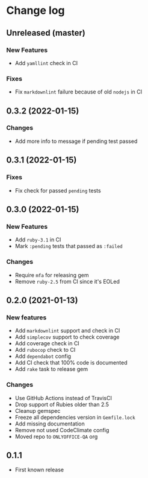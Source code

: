 # Change log

## Unreleased (master)

### New Features

* Add `yamllint` check in CI

### Fixes

* Fix `markdownlint` failure because of old `nodejs` in CI

## 0.3.2 (2022-01-15)

### Changes

* Add more info to message if pending test passed

## 0.3.1 (2022-01-15)

### Fixes

* Fix check for passed `pending` tests

## 0.3.0 (2022-01-15)

### New Features

* Add `ruby-3.1` in CI
* Mark `:pending` tests that passed as `:failed`

### Changes

* Require `mfa` for releasing gem
* Remove `ruby-2.5` from CI since it's EOLed

## 0.2.0 (2021-01-13)

### New features

* Add `markdownlint` support and check in CI
* Add `simplecov` support to check coverage
* Add coverage check in CI
* Add `rubocop` check to CI
* Add `dependabot` config
* Add CI check that 100% code is documented
* Add `rake` task to release gem

### Changes

* Use GitHub Actions instead of TravisCI
* Drop support of Rubies older than 2.5
* Cleanup gemspec
* Freeze all dependencies version in `Gemfile.lock`
* Add missing documentation
* Remove not used CodeClimate config
* Moved repo to `ONLYOFFICE-QA` org

## 0.1.1

* First known release
